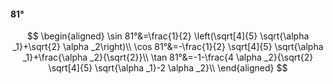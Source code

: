#### 81°

$$
\begin{aligned}
\sin 81°&=\frac{1}{2} \left(\sqrt[4]{5} \sqrt{\alpha _1}+\sqrt{2} \alpha _2\right)\\
\cos 81°&=-\frac{1}{2} \sqrt[4]{5} \sqrt{\alpha _1}+\frac{\alpha _2}{\sqrt{2}}\\
\tan 81°&=-1-\frac{4 \alpha _2}{\sqrt{2} \sqrt[4]{5} \sqrt{\alpha _1}-2 \alpha _2}\\
\end{aligned}
$$

